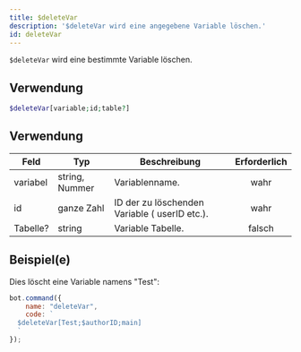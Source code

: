 ```yaml
---
title: $deleteVar
description: '$deleteVar wird eine angegebene Variable löschen.'
id: deleteVar
---
```


`$deleteVar` wird eine bestimmte Variable löschen.

## Verwendung

```php
$deleteVar[variable;id;table?]
```

## Verwendung

| Feld     | Typ            | Beschreibung                                  | Erforderlich |
| -------- | -------------- | --------------------------------------------- |:------------:|
| variabel | string, Nummer | Variablenname.                                |     wahr     |
| id       | ganze Zahl     | ID der zu löschenden Variable ( userID etc.). |     wahr     |
| Tabelle? | string         | Variable Tabelle.                             |    falsch    |

## Beispiel(e)

Dies löscht eine Variable namens "Test":

```javascript
bot.command({
    name: "deleteVar",
    code: `
  $deleteVar[Test;$authorID;main]
  `
});
```